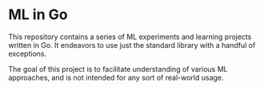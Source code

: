 # ML in Go

This repository contains a series of ML experiments and learning projects
written in Go. It endeavors to use just the standard library with a handful of
exceptions.

The goal of this project is to facilitate understanding of various ML
approaches, and is not intended for any sort of real-world usage.

